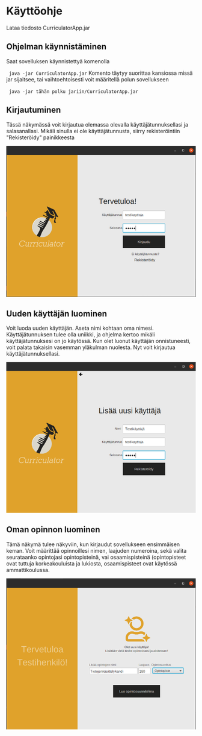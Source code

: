 # Käyttöohje

Lataa tiedosto CurriculatorApp.jar

## Ohjelman käynnistäminen

Saat sovelluksen käynnistettyä komenolla

`` java -jar CurriculatorApp.jar``
Komento täytyy suorittaa kansiossa missä jar sijaitsee, tai vaihtoehtoisesti voit määritellä polun sovellukseen

`` java -jar tähän polku jariin/CurriculatorApp.jar``


## Kirjautuminen

Tässä näkymässä voit kirjautua olemassa olevalla käyttäjätunnuksellasi ja salasanallasi. Mikäli sinulla ei ole käyttäjätunnusta, siirry rekisteröintiin "Rekisteröidy" painikkeesta

<img src="https://raw.githubusercontent.com/nothros/ot-harjoitustyo/master/CurriculatorApp/dokumentaatio/kuvat/kirjaudu.png" width="600">



## Uuden käyttäjän luominen

Voit luoda uuden käyttäjän. Aseta nimi kohtaan oma nimesi. Käyttäjätunnuksen tulee olla uniikki, ja ohjelma kertoo mikäli käyttäjätunnuksesi on jo käytössä. Kun olet luonut käyttäjän onnistuneesti, voit palata takaisin vasemman yläkulman nuolesta. Nyt voit kirjautua käyttäjätunnuksellasi.

<img src="https://raw.githubusercontent.com/nothros/ot-harjoitustyo/master/CurriculatorApp/dokumentaatio/kuvat/rekisteroidy.png" width="600">

## Oman opinnon luominen

Tämä näkymä tulee näkyviin, kun kirjaudut sovellukseen ensimmäisen kerran. Voit määrittää opinnoillesi nimen, laajuden numeroina, sekä valita seurataanko opintojasi opintopisteinä, vai osaamispisteinä (opintopisteet ovat tuttuja korkeakouluista ja lukiosta, osaamispisteet ovat käytössä ammattikoulussa.

<img src="https://raw.githubusercontent.com/nothros/ot-harjoitustyo/master/CurriculatorApp/dokumentaatio/kuvat/opinnot.png" width="600">
